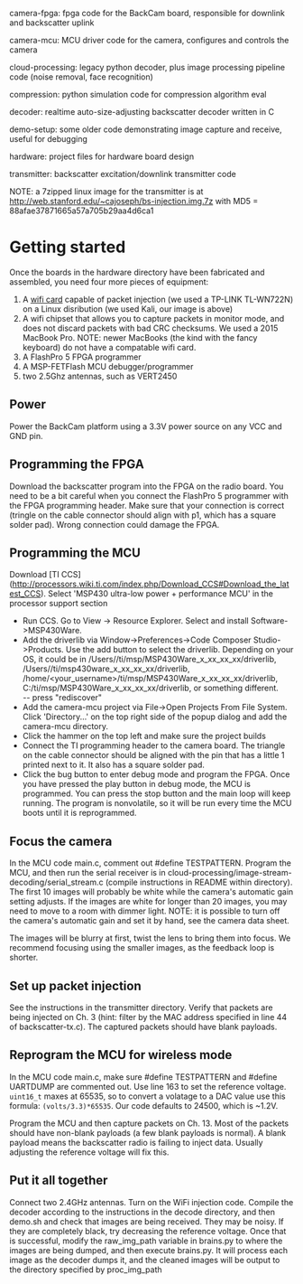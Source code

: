 camera-fpga: fpga code for the BackCam board, responsible for downlink
	     and backscatter uplink

camera-mcu: MCU driver code for the camera, configures and controls
	    the camera

cloud-processing: legacy python decoder, plus image processing
		  pipeline code (noise removal, face recognition)

compression: python simulation code for compression algorithm eval
	     

decoder: realtime auto-size-adjusting backscatter decoder written in C

demo-setup: some older code demonstrating image capture and receive,
	    useful for debugging

hardware: project files for hardware board design

transmitter: backscatter excitation/downlink transmitter code


NOTE: a 7zipped linux image for the transmitter is at http://web.stanford.edu/~cajoseph/bs-injection.img.7z with MD5 = 88afae37871665a57a705b29aa4d6ca1

# Getting started

Once the boards in the hardware directory have been fabricated and assembled, you need four more pieces of equipment:

1. A [wifi card](https://null-byte.wonderhowto.com/how-to/buy-best-wireless-network-adapter-for-wi-fi-hacking-2018-0178550/) 
capable of packet injection (we used a TP-LINK TL-WN722N) on a Linux disribution (we used Kali, our image is above)
2. A wifi chipset that allows you to capture packets in monitor mode, and does not discard packets with bad CRC checksums. We used a 2015 MacBook Pro. NOTE: newer MacBooks (the kind with the fancy keyboard) do not have a compatable wifi card.
3. A FlashPro 5 FPGA programmer 
4. A MSP-FETFlash MCU debugger/programmer 
5. two 2.5Ghz antennas, such as VERT2450

## Power

Power the BackCam platform using a 3.3V power source on any VCC and GND pin.

## Programming the FPGA

Download the backscatter program into the FPGA on the radio board. You need to be a bit careful when you connect the 
FlashPro 5 programmer with the FPGA programming header. Make sure that your connection is correct 
(tringle on the cable connector should align with p1, which has a square solder pad). Wrong connection could damage the FPGA.

## Programming the MCU

Download [TI CCS] (http://processors.wiki.ti.com/index.php/Download_CCS#Download_the_latest_CCS). Select 'MSP430 ultra-low power + performance MCU' in the processor support section

- Run CCS. Go to View -> Resource Explorer. Select and install Software->MSP430Ware.
- Add the driverlib via Window->Preferences->Code Composer Studio->Products. Use the add button to select the driverlib.
   Depending on your OS, it could be in /Users/<username>/ti/msp/MSP430Ware_x_xx_xx_xx/driverlib, 
   /Users/<username>/ti/msp430ware_x_xx_xx_xx/driverlib,  /home/<your_username>/ti/msp/MSP430Ware_x_xx_xx_xx/driverlib, 
   C:/ti/msp/MSP430Ware_x_xx_xx_xx/driverlib, or something different.  
-- press "rediscover"
- Add the camera-mcu project via File->Open Projects From File System. Click 'Directory...' on the top right side of the popup dialog and add the camera-mcu directory.
- Click the hammer on the top left and make sure the project builds
- Connect the TI programming header to the camera board. The triangle on the cable connector should be aligned with the pin that has a little 1 printed next to it. It also has a square solder pad.
- Click the bug button to enter debug mode and program the FPGA. Once you have pressed the play button in debug mode, the MCU is programmed. You can press the stop button and the main loop will keep running. The program is nonvolatile, so it will be run every time the MCU boots until it is reprogrammed. 

## Focus the camera

In the MCU code main.c, comment out #define TESTPATTERN. Program the MCU, and then run the serial receiver is in cloud-processing/image-stream-decoding/serial_stream.c (compile instructions in README within directory). The first 10 images will probably be white while the camera's automatic gain setting adjusts. If the images are white for longer than 20 images, you may need to move to a room with dimmer light. NOTE: it is possible to turn off the camera's automatic gain and set it by hand, see the camera data sheet. 

The images will be blurry at first, twist the lens to bring them into focus. We recommend focusing using the smaller images, as the feedback loop is shorter. 

## Set up packet injection

See the instructions in the transmitter directory. Verify that packets are being injected on Ch. 3 (hint: filter by the MAC address specified in line 44 of backscatter-tx.c). The captured packets should have blank payloads. 

## Reprogram the MCU for wireless mode

In the MCU code main.c, make sure #define TESTPATTERN and #define UARTDUMP are commented out.
Use line 163 to set the reference voltage. `uint16_t` maxes at 65535, so to convert a volatage to a DAC value use this formula: `(volts/3.3)*65535`. Our code defaults to 24500, which is ~1.2V. 

Program the MCU and then capture packets on Ch. 13. Most of the packets should have non-blank payloads (a few blank payloads is normal). A blank payload means the backscatter radio is failing to inject data. Usually adjusting the reference voltage will fix this. 

## Put it all together

Connect two 2.4GHz antennas. Turn on the WiFi injection code. Compile the decoder according to the instructions in the decode directory, and then demo.sh and check that images are being received. They may be noisy. If they are completely black, try decreasing the reference voltage. Once that is successful, 
modify the raw_img_path variable in brains.py to where the images are being dumped, and then execute brains.py. It will process each image as the decoder dumps it, and the cleaned images will be output to the directory specified by proc_img_path
